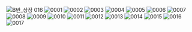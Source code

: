 <!--
## Hi there 👋

**Here are some ideas to get you started:**

🙋‍♀️ A short introduction - what is your organization all about?
🌈 Contribution guidelines - how can the community get involved?
👩‍💻 Useful resources - where can the community find your docs? Is there anything else the community should know?
🍿 Fun facts - what does your team eat for breakfast?
🧙 Remember, you can do mighty things with the power of [Markdown](https://docs.github.com/github/writing-on-github/getting-started-with-writing-and-formatting-on-github/basic-writing-and-formatting-syntax)
-->
![B반_상장 016](https://user-images.githubusercontent.com/104991013/200291740-9e4a0ec2-1c3d-48e5-be57-94f77c04aaa1.jpeg)
![0001](https://user-images.githubusercontent.com/50540673/194297679-2be9a541-4ce8-468b-ae34-cb24c3acda3e.jpg)
![0002](https://user-images.githubusercontent.com/50540673/194297688-1244b7ac-4931-461a-b090-b19821e8230a.jpg)
![0003](https://user-images.githubusercontent.com/50540673/194297691-5ce00910-4bb2-442c-a62d-202262a27714.jpg)
![0004](https://user-images.githubusercontent.com/50540673/194297694-cba35f27-cda7-474d-b487-ba2ee1a9379f.jpg)
![0005](https://user-images.githubusercontent.com/50540673/194297696-f4a35725-e558-4ddc-aec8-31258647c53e.jpg)
![0006](https://user-images.githubusercontent.com/50540673/194297699-054682de-ac2d-4613-ac84-9b058d4c95f4.jpg)
![0007](https://user-images.githubusercontent.com/50540673/194297702-895c2db8-1a3b-4cc5-a20e-aa28c1e13f98.jpg)
![0008](https://user-images.githubusercontent.com/50540673/194297705-e5bc81d5-99df-4ca0-9fca-fa9413919eb9.jpg)
![0009](https://user-images.githubusercontent.com/50540673/194297707-1ade38d1-fd12-4753-85e0-aa92f53e0f19.jpg)
![0010](https://user-images.githubusercontent.com/50540673/194297712-26159c9e-4e06-4bd2-99aa-87d17601133f.jpg)
![0011](https://user-images.githubusercontent.com/50540673/194297714-28e5ab48-f37c-4220-8223-3f3414cb2752.jpg)
![0012](https://user-images.githubusercontent.com/50540673/194297717-42f44de7-5fa6-4d73-8352-86557b570449.jpg)
![0013](https://user-images.githubusercontent.com/50540673/194297719-e9e0a246-5407-4de4-8704-8f7e5bfe6175.jpg)
![0014](https://user-images.githubusercontent.com/50540673/194297721-72424610-460f-4527-a369-3f6897028cf3.jpg)
![0015](https://user-images.githubusercontent.com/50540673/194297723-7ff94f1c-dd2f-44d5-9d31-f1e443b3ab34.jpg)
![0016](https://user-images.githubusercontent.com/50540673/194297726-46b17d19-1a3b-45d4-8562-efc9627ee9e4.jpg)
![0017](https://user-images.githubusercontent.com/50540673/194297727-836fbf91-de9e-4602-9caf-aff49af7338d.jpg)
